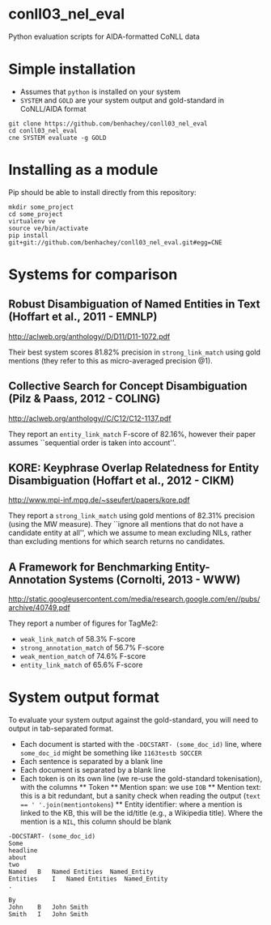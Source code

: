 conll03_nel_eval
================

Python evaluation scripts for AIDA-formatted CoNLL data

Simple installation
===================

* Assumes that `python` is installed on your system
* `SYSTEM` and `GOLD` are your system output and gold-standard in CoNLL/AIDA format

```Shell
git clone https://github.com/benhachey/conll03_nel_eval
cd conll03_nel_eval
cne SYSTEM evaluate -g GOLD
```

Installing as a module
======================

Pip should be able to install directly from this repository:
```Shell
mkdir some_project
cd some_project
virtualenv ve
source ve/bin/activate
pip install git+git://github.com/benhachey/conll03_nel_eval.git#egg=CNE
```

# Systems for comparison

## Robust Disambiguation of Named Entities in Text (Hoffart et al., 2011 - EMNLP)

http://aclweb.org/anthology//D/D11/D11-1072.pdf

Their best system scores 81.82% precision in `strong_link_match` using gold mentions (they refer to this as micro-averaged precision @1).

## Collective Search for Concept Disambiguation (Pilz & Paass, 2012 - COLING)

http://aclweb.org/anthology//C/C12/C12-1137.pdf

They report an `entity_link_match` F-score of 82.16%, however their paper assumes ``sequential order is taken into account''.

## KORE: Keyphrase Overlap Relatedness for Entity Disambiguation (Hoffart et al., 2012 - CIKM)

http://www.mpi-inf.mpg.de/~sseufert/papers/kore.pdf

They report a `strong_link_match` using gold mentions of 82.31% precision (using the MW measure).
They ``ignore all mentions that do not have a candidate entity at all'', which we assume to mean excluding NILs, rather than excluding mentions for which search returns no candidates.

## A Framework for Benchmarking Entity-Annotation Systems (Cornolti, 2013 - WWW)

http://static.googleusercontent.com/media/research.google.com/en//pubs/archive/40749.pdf

They report a number of figures for TagMe2:
* `weak_link_match` of 58.3% F-score
* `strong_annotation_match` of 56.7% F-score
* `weak_mention_match` of 74.6% F-score
* `entity_link_match` of 65.6% F-score

# System output format

To evaluate your system output against the gold-standard, you will need to output in tab-separated format.
* Each document is started with the `-DOCSTART- (some_doc_id)` line, where `some_doc_id` might be something like `1163testb SOCCER`
* Each sentence is separated by a blank line
* Each document is separated by a blank line
* Each token is on its own line (we re-use the gold-standard tokenisation), with the columns
** Token
** Mention span: we use `IOB`
** Mention text: this is a bit redundant, but a sanity check when reading the output (`text == ' '.join(mentiontokens`)
** Entity identifier: where a mention is linked to the KB, this will be the id/title (e.g., a Wikipedia title). Where the mention is a `NIL`, this column should be blank

```
-DOCSTART- (some_doc_id)
Some
headline
about
two
Named	B	Named Entities	Named_Entity
Entities	I	Named Entities	Named_Entity
.

By
John	B	John Smith
Smith	I	John Smith
```
